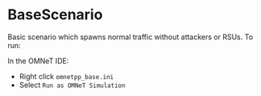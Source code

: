 # BaseScenario

Basic scenario which spawns normal traffic without attackers or RSUs. To run:

In the OMNeT IDE:
- Right click `omnetpp_base.ini`
- Select `Run as OMNeT Simulation` 
